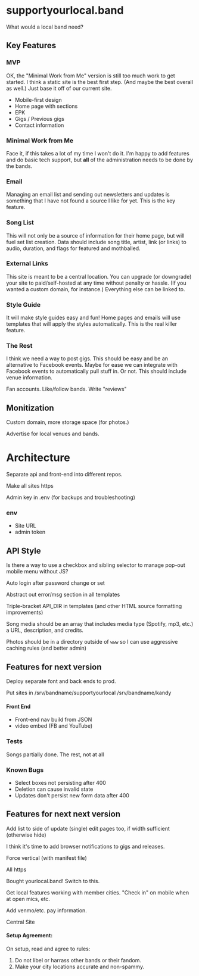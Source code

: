 # supportyourlocal.band

What would a local band need?

## Key Features

### MVP

OK, the "Minimal Work from Me" version is still too much work to get started. I think a static site is the best first step. (And maybe the best overall as well.) Just base it off of our current site.

* Mobile-first design
* Home page with sections
* EPK
* Gigs / Previous gigs
* Contact information

### Minimal Work from Me

Face it, if this takes a lot of my time I won't do it. I'm happy to add features and do basic tech support, but **all** of the administration needs to be done by the bands.

### Email

Managing an email list and sending out newsletters and updates is something that I have not found a source I like for yet. This is the key feature.

### Song List

This will not only be a source of information for their home page, but will fuel set list creation. Data should include song title, artist, link (or links) to audio, duration, and flags for featured and mothballed.

### External Links

This site is meant to be a central location. You can upgrade (or downgrade) your site to paid/self-hosted at any time without penalty or hassle. (If you wanted a custom domain, for instance.) Everything else can be linked to.

### Style Guide

It will make style guides easy and fun! Home pages and emails will use templates that will apply the styles automatically. This is the real killer feature.

### The Rest

I think we need a way to post gigs. This should be easy and be an alternative to Facebook events. Maybe for ease we can integrate with Facebook events to automatically pull stuff in. Or not. This should include venue information.

Fan accounts. Like/follow bands. Write "reviews"

## Monitization

Custom domain, more storage space (for photos.)

Advertise for local venues and bands.

# Architecture

Separate api and front-end into different repos.

Make all sites https

Admin key in .env (for backups and troubleshooting)

### env

* Site URL
* admin token

## API Style

Is there a way to use a checkbox and sibling selector to manage pop-out mobile menu without JS?

Auto login after password change or set

Abstract out error/msg section in all templates

Triple-bracket API_DIR in templates (and other HTML source formatting improvements)

Song media should be an array that includes media type (Spotify, mp3, etc.) a URL, description, and credits.

Photos should be in a directory outside of `www` so I can use aggressive caching rules (and better admin)

## Features for next version

Deploy separate font and back ends to prod.

Put sites in /srv/bandname/supportyourlocal /srv/bandname/kandy

#### Front End

* Front-end nav build from JSON
* video embed (FB and YouTube)

### Tests

Songs partially done. The rest, not at all

### Known Bugs

* Select boxes not persisting after 400
* Deletion can cause invalid state
* Updates don't persist new form data after 400

## Features for next next version

Add list to side of update (single) edit pages too, if width sufficient (otherwise hide)

I think it's time to add browser notifications to gigs and releases.

Force vertical (with manifest file)

All https

Bought yourlocal.band! Switch to this.

Get local features working with member cities. "Check in" on mobile when at open mics, etc.

Add venmo/etc. pay information.

Central Site

#### Setup Agreement:

On setup, read and agree to rules:

1. Do not libel or harrass other bands or their fandom.
2. Make your city locations accurate and non-spammy.
